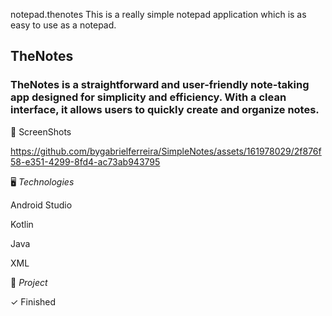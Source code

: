 notepad.thenotes
This is a really simple notepad application which is as easy to use as a notepad.

<h2>TheNotes</h2>
<h3>TheNotes is a straightforward and user-friendly note-taking app designed for simplicity and efficiency. With a clean interface, it allows users to quickly create and organize notes.</h3>

<p>📲 ScreenShots </p>

https://github.com/bygabrielferreira/SimpleNotes/assets/161978029/2f876f58-e351-4299-8fd4-ac73ab943795

<p>🖥️ <em>Technologies</em></p>

<p>Android Studio</p>
<p>Kotlin</p>
<p>Java</p>
<p>XML</p>

<p></p>
  
<p>🎨 <em>Project</em></p>

✓ Finished 
